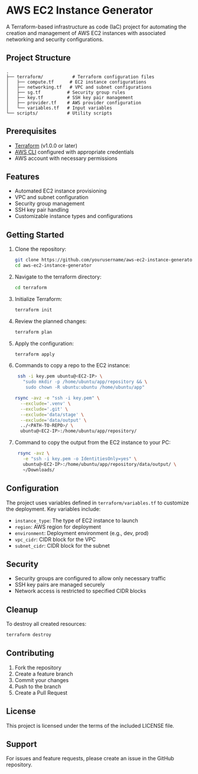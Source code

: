# AWS EC2 Instance Generator

A Terraform-based infrastructure as code (IaC) project for automating the creation and management of AWS EC2 instances with associated networking and security configurations.

## Project Structure

```
.
├── terraform/           # Terraform configuration files
│   ├── compute.tf      # EC2 instance configurations
│   ├── networking.tf   # VPC and subnet configurations
│   ├── sg.tf          # Security group rules
│   ├── key.tf         # SSH key pair management
│   ├── provider.tf    # AWS provider configuration
│   └── variables.tf   # Input variables
└── scripts/           # Utility scripts
```

## Prerequisites

- [Terraform](https://www.terraform.io/downloads.html) (v1.0.0 or later)
- [AWS CLI](https://aws.amazon.com/cli/) configured with appropriate credentials
- AWS account with necessary permissions

## Features

- Automated EC2 instance provisioning
- VPC and subnet configuration
- Security group management
- SSH key pair handling
- Customizable instance types and configurations

## Getting Started

1. Clone the repository:
   ```bash
   git clone https://github.com/yourusername/aws-ec2-instance-generator.git
   cd aws-ec2-instance-generator
   ```

2. Navigate to the terraform directory:
   ```bash
   cd terraform
   ```

3. Initialize Terraform:
   ```bash
   terraform init
   ```

4. Review the planned changes:
   ```bash
   terraform plan
   ```

5. Apply the configuration:
   ```bash
   terraform apply
   ```

6. Commands to copy a repo to the EC2 instance:
   ```bash
    ssh -i key.pem ubuntu@<EC2-IP> \
      "sudo mkdir -p /home/ubuntu/app/repository && \
       sudo chown -R ubuntu:ubuntu /home/ubuntu/app"

   rsync -avz -e "ssh -i key.pem" \
     --exclude='.venv' \
     --exclude='.git' \
     --exclude='data/stage' \
     --exclude='data/output' \
     ../<PATH-TO-REPO>/ \
     ubuntu@<EC2-IP>:/home/ubuntu/app/repository/
   ```

7. Command to copy the output from the EC2 instance to your PC:
   ```bash
    rsync -avz \
      -e "ssh -i key.pem -o IdentitiesOnly=yes" \
      ubuntu@<EC2-IP>:/home/ubuntu/app/repository/data/output/ \
      ~/Downloads/
   ```

## Configuration

The project uses variables defined in `terraform/variables.tf` to customize the deployment. Key variables include:

- `instance_type`: The type of EC2 instance to launch
- `region`: AWS region for deployment
- `environment`: Deployment environment (e.g., dev, prod)
- `vpc_cidr`: CIDR block for the VPC
- `subnet_cidr`: CIDR block for the subnet

## Security

- Security groups are configured to allow only necessary traffic
- SSH key pairs are managed securely
- Network access is restricted to specified CIDR blocks

## Cleanup

To destroy all created resources:

```bash
terraform destroy
```

## Contributing

1. Fork the repository
2. Create a feature branch
3. Commit your changes
4. Push to the branch
5. Create a Pull Request

## License

This project is licensed under the terms of the included LICENSE file.

## Support

For issues and feature requests, please create an issue in the GitHub repository.
